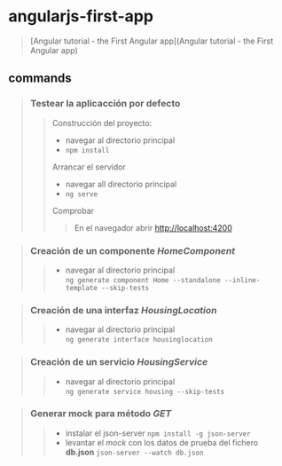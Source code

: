 # angularjs-first-app

> [Angular tutorial - the First Angular app](Angular tutorial - the First Angular app)

## commands

>### Testear la aplicacción por defecto  
>> Construcción del proyecto:
>> - navegar al directorio principal
>> - `npm install`
>>
>> Arrancar el servidor
>> - navegar all directorio principal
>> - `ng serve`
>>
>> Comprobar
>>> En el navegador abrir [http://localhost:4200](http://localhost:4200) 

>### Creación de un componente *HomeComponent*  
>> - navegar al directorio principal  
>>   ``ng generate component Home --standalone --inline-template --skip-tests``

>### Creación de una interfaz *HousingLocation*
>> - navegar al directorio principal  
>>   ``ng generate interface housinglocation``

>### Creación de un servicio *HousingService*
>> - navegar al directorio principal  
>>   ``ng generate service housing --skip-tests``

>### Generar mock para método *GET*
>> - instalar el json-server
>>    ``npm install -g json-server``
>> - levantar el *mock* con los datos de prueba del fichero **db.json**
>>    ``json-server --watch db.json``
